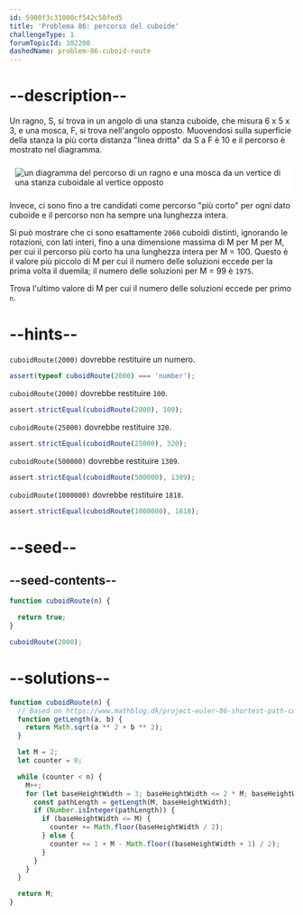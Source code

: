 ```yaml
---
id: 5900f3c31000cf542c50fed5
title: 'Problema 86: percorso del cuboide'
challengeType: 1
forumTopicId: 302200
dashedName: problem-86-cuboid-route
---
```


# --description--

Un ragno, S, si trova in un angolo di una stanza cuboide, che misura 6 x 5 x 3, e una mosca, F, si trova nell'angolo opposto. Muovendosi sulla superficie della stanza la più corta distanza "linea dritta" da S a F è 10 e il percorso è mostrato nel diagramma.

<img class="img-responsive center-block" alt="un diagramma del percorso di un ragno e una mosca da un vertice di una stanza cuboidale al vertice opposto" src="https://cdn-media-1.freecodecamp.org/project-euler/cuboid-route.png" style="background-color: white; padding: 10px;" />

Invece, ci sono fino a tre candidati come percorso "più corto" per ogni dato cuboide e il percorso non ha sempre una lunghezza intera.

Si può mostrare che ci sono esattamente `2060` cuboidi distinti, ignorando le rotazioni, con lati interi, fino a una dimensione massima di M per M per M, per cui il percorso più corto ha una lunghezza intera per M = 100. Questo è il valore più piccolo di M per cui il numero delle soluzioni eccede per la prima volta il duemila; il numero delle soluzioni per M = 99 è `1975`.

Trova l'ultimo valore di M per cui il numero delle soluzioni eccede per primo `n`.

# --hints--

`cuboidRoute(2000)` dovrebbe restituire un numero.

```js
assert(typeof cuboidRoute(2000) === 'number');
```

`cuboidRoute(2000)` dovrebbe restituire `100`.

```js
assert.strictEqual(cuboidRoute(2000), 100);
```

`cuboidRoute(25000)` dovrebbe restituire `320`.

```js
assert.strictEqual(cuboidRoute(25000), 320);
```

`cuboidRoute(500000)` dovrebbe restituire `1309`.

```js
assert.strictEqual(cuboidRoute(500000), 1309);
```

`cuboidRoute(1000000)` dovrebbe restituire `1818`.

```js
assert.strictEqual(cuboidRoute(1000000), 1818);
```

# --seed--

## --seed-contents--

```js
function cuboidRoute(n) {

  return true;
}

cuboidRoute(2000);
```

# --solutions--

```js
function cuboidRoute(n) {
  // Based on https://www.mathblog.dk/project-euler-86-shortest-path-cuboid/
  function getLength(a, b) {
    return Math.sqrt(a ** 2 + b ** 2);
  }

  let M = 2;
  let counter = 0;

  while (counter < n) {
    M++;
    for (let baseHeightWidth = 3; baseHeightWidth <= 2 * M; baseHeightWidth++) {
      const pathLength = getLength(M, baseHeightWidth);
      if (Number.isInteger(pathLength)) {
        if (baseHeightWidth <= M) {
          counter += Math.floor(baseHeightWidth / 2);
        } else {
          counter += 1 + M - Math.floor((baseHeightWidth + 1) / 2);
        }
      }
    }
  }

  return M;
}
```
